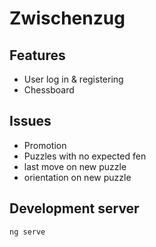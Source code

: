 # Zwischenzug

## Features

- User log in & registering
- Chessboard

## Issues

- Promotion
- Puzzles with no expected fen
- last move on new puzzle
- orientation on new puzzle

## Development server

`ng serve`
